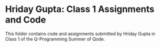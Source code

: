 # Hriday Gupta: Class 1 Assignments and Code
This folder contains code and assignments submitted by Hriday Gupta in Class 1 of the Q-Programming Summer of Qode.
